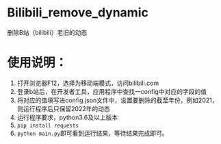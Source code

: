 # Bilibili_remove_dynamic
删除B站（bilibili）老旧的动态
# 使用说明：
1. 打开浏览器F12，选择为移动端模式，访问bilibili.com
2. 登录b站后，在开发者工具，应用程序中查找一config中对应的字段的值
3. 将对应的值填写进config.json文件中，设置要删除的截至年份，例如2021，则运行程序后只保留2022年的动态
4. 运行程序要求，python3.6及以上版本
5. `pip install requests`
6. `python main.py`即可看到运行结果，等待结果完成即可。
